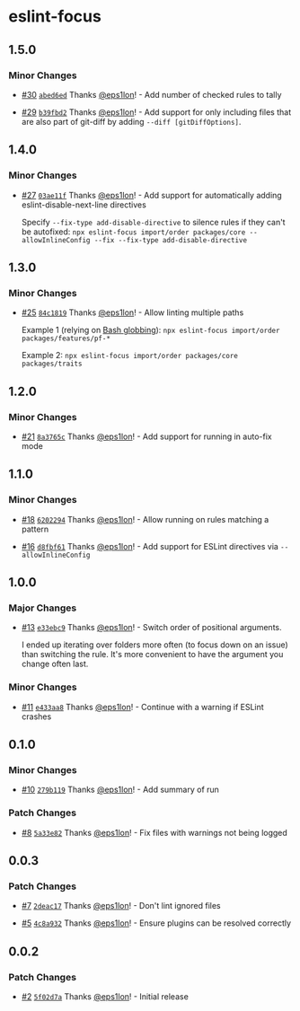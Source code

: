 # eslint-focus

## 1.5.0

### Minor Changes

- [#30](https://github.com/eps1lon/eslint-focus/pull/30) [`abed6ed`](https://github.com/eps1lon/eslint-focus/commit/abed6edcb84b15553d6a76515ab3923c8099dd55) Thanks [@eps1lon](https://github.com/eps1lon)! - Add number of checked rules to tally

- [#29](https://github.com/eps1lon/eslint-focus/pull/29) [`b39fbd2`](https://github.com/eps1lon/eslint-focus/commit/b39fbd2da44de6e68006240ce21bf92f64a0e5aa) Thanks [@eps1lon](https://github.com/eps1lon)! - Add support for only including files that are also part of git-diff by adding `--diff [gitDiffOptions]`.

## 1.4.0

### Minor Changes

- [#27](https://github.com/eps1lon/eslint-focus/pull/27) [`03ae11f`](https://github.com/eps1lon/eslint-focus/commit/03ae11f94b82198d111bd72bf122dc1a4a508219) Thanks [@eps1lon](https://github.com/eps1lon)! - Add support for automatically adding eslint-disable-next-line directives

  Specify `--fix-type add-disable-directive` to silence rules if they can't be autofixed: `npx eslint-focus import/order packages/core --allowInlineConfig --fix --fix-type add-disable-directive`

## 1.3.0

### Minor Changes

- [#25](https://github.com/eps1lon/eslint-focus/pull/25) [`84c1819`](https://github.com/eps1lon/eslint-focus/commit/84c18195d5c00b334cb18aaf214e9f4d2c9deff9) Thanks [@eps1lon](https://github.com/eps1lon)! - Allow linting multiple paths

  Example 1 (relying on [Bash globbing](https://tldp.org/LDP/abs/html/globbingref.html)): `npx eslint-focus import/order packages/features/pf-*`

  Example 2: `npx eslint-focus import/order packages/core packages/traits`

## 1.2.0

### Minor Changes

- [#21](https://github.com/eps1lon/eslint-focus/pull/21) [`8a3765c`](https://github.com/eps1lon/eslint-focus/commit/8a3765cfa4559d7e4de8ab98f1b3d35586c71b31) Thanks [@eps1lon](https://github.com/eps1lon)! - Add support for running in auto-fix mode

## 1.1.0

### Minor Changes

- [#18](https://github.com/eps1lon/eslint-focus/pull/18) [`6202294`](https://github.com/eps1lon/eslint-focus/commit/6202294bab7403e39fe0a9ab100a62d779d7b5f4) Thanks [@eps1lon](https://github.com/eps1lon)! - Allow running on rules matching a pattern

- [#16](https://github.com/eps1lon/eslint-focus/pull/16) [`d8fbf61`](https://github.com/eps1lon/eslint-focus/commit/d8fbf6172ecede4a4eebf4dff145c0689ed979ee) Thanks [@eps1lon](https://github.com/eps1lon)! - Add support for ESLint directives via `--allowInlineConfig`

## 1.0.0

### Major Changes

- [#13](https://github.com/eps1lon/eslint-focus/pull/13) [`e33ebc9`](https://github.com/eps1lon/eslint-focus/commit/e33ebc92f22f90f0dbd5b92e5f3ca1f81bcf99fb) Thanks [@eps1lon](https://github.com/eps1lon)! - Switch order of positional arguments.

  I ended up iterating over folders more often (to focus down on an issue) than switching the rule.
  It's more convenient to have the argument you change often last.

### Minor Changes

- [#11](https://github.com/eps1lon/eslint-focus/pull/11) [`e433aa8`](https://github.com/eps1lon/eslint-focus/commit/e433aa81e2b17428e27fa5932f61ee5fc4487822) Thanks [@eps1lon](https://github.com/eps1lon)! - Continue with a warning if ESLint crashes

## 0.1.0

### Minor Changes

- [#10](https://github.com/eps1lon/eslint-focus/pull/10) [`279b119`](https://github.com/eps1lon/eslint-focus/commit/279b119f8b385a5b6691f07c6ca02b00ed8d4e45) Thanks [@eps1lon](https://github.com/eps1lon)! - Add summary of run

### Patch Changes

- [#8](https://github.com/eps1lon/eslint-focus/pull/8) [`5a33e82`](https://github.com/eps1lon/eslint-focus/commit/5a33e82047a134f0efaf884f4d66079c13ec3491) Thanks [@eps1lon](https://github.com/eps1lon)! - Fix files with warnings not being logged

## 0.0.3

### Patch Changes

- [#7](https://github.com/eps1lon/eslint-focus/pull/7) [`2deac17`](https://github.com/eps1lon/eslint-focus/commit/2deac17fbc6d2ab51ef172845587a0f78351a17d) Thanks [@eps1lon](https://github.com/eps1lon)! - Don't lint ignored files

- [#5](https://github.com/eps1lon/eslint-focus/pull/5) [`4c8a932`](https://github.com/eps1lon/eslint-focus/commit/4c8a932b920112115e81f778e3c9f1992cd3a51a) Thanks [@eps1lon](https://github.com/eps1lon)! - Ensure plugins can be resolved correctly

## 0.0.2

### Patch Changes

- [#2](https://github.com/eps1lon/eslint-focus/pull/2) [`5f02d7a`](https://github.com/eps1lon/eslint-focus/commit/5f02d7a3dad4c21a79a79291647653b8edd30754) Thanks [@eps1lon](https://github.com/eps1lon)! - Initial release
